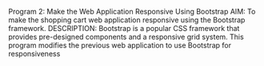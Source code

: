 
Program 2: Make the Web Application Responsive Using Bootstrap
AIM:
To make the shopping cart web application responsive using the Bootstrap framework.
DESCRIPTION:
Bootstrap is a popular CSS framework that provides pre-designed components and a responsive grid system. This program modifies the previous web application to use Bootstrap for responsiveness